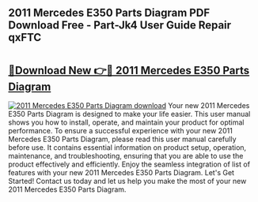 ## 2011 Mercedes E350 Parts Diagram PDF Download Free - Part-Jk4 User Guide Repair qxFTC

# <h2><a href="http://dfqzod0.blite.top/?on=2011+Mercedes+E350+Parts+Diagram">🔗Download New 👉🔴 2011 Mercedes E350 Parts Diagram</a></h2>

[![2011 Mercedes E350 Parts Diagram download](https://i.imgur.com/lujVjoI.png)](http://dfqzod0.blite.top/?on=2011+Mercedes+E350+Parts+Diagram)
Your new 2011 Mercedes E350 Parts Diagram is designed to make your life easier. This user manual shows you how to install, operate, and maintain your product for optimal performance. To ensure a successful experience with your new 2011 Mercedes E350 Parts Diagram, please read this user manual carefully before use. It contains essential information on product setup, operation, maintenance, and troubleshooting, ensuring that you are able to use the product effectively and efficiently. Enjoy the seamless integration of list of features with your new 2011 Mercedes E350 Parts Diagram. Let's Get Started! Contact us today and let us help you make the most of your new 2011 Mercedes E350 Parts Diagram.
